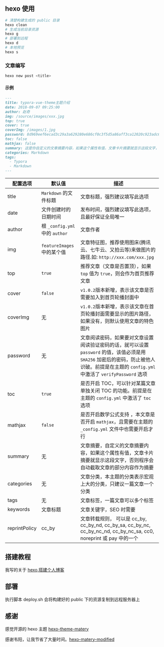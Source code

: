 ## hexo 使用

```bash
# 清楚构建生成的 public 目录
hexo clean
# 生成当前目录资源
hexo g 
# 部署到远程
hexo d
# 本地预览
hexo s
```

### 文章编写

```bash
hexo new post <title>
```

#### 示例

```markdown
---
title: typora-vue-theme主题介绍
date: 2018-09-07 09:25:00
author: 赵奇
img: /source/images/xxx.jpg
top: true
cover: true
coverImg: /images/1.jpg
password: 8d969eef6ecad3c29a3a629280e686cf0c3f5d5a86aff3ca12020c923adc6c92
toc: false
mathjax: false
summary: 这是你自定义的文章摘要内容，如果这个属性有值，文章卡片摘要就显示这段文字，否则程序会自动截取文章的部分内容作为摘要
categories: Markdown
tags:
  - Typora
  - Markdown
---
```

| 配置选项      | 默认值                         | 描述                                                                                                                                                                                       |
| ------------- | ------------------------------ | ------------------------------------------------------------------------------------------------------------------------------------------------------------------------------------------ |
| title         | `Markdown` 的文件标题          | 文章标题，强烈建议填写此选项                                                                                                                                                               |
| date          | 文件创建时的日期时间           | 发布时间，强烈建议填写此选项，且最好保证全局唯一                                                                                                                                           |
| author        | 根 `_config.yml` 中的 `author` | 文章作者                                                                                                                                                                                   |
| img           | `featureImages` 中的某个值     | 文章特征图，推荐使用图床(腾讯云、七牛云、又拍云等)来做图片的路径.如: `http://xxx.com/xxx.jpg`                                                                                              |
| top           | `true`                         | 推荐文章（文章是否置顶），如果 `top` 值为 `true`，则会作为首页推荐文章                                                                                                                     |
| cover         | `false`                        | `v1.0.2`版本新增，表示该文章是否需要加入到首页轮播封面中                                                                                                                                   |
| coverImg      | 无                             | `v1.0.2`版本新增，表示该文章在首页轮播封面需要显示的图片路径，如果没有，则默认使用文章的特色图片                                                                                           |
| password      | 无                             | 文章阅读密码，如果要对文章设置阅读验证密码的话，就可以设置 `password` 的值，该值必须是用 `SHA256` 加密后的密码，防止被他人识破。前提是在主题的 `config.yml` 中激活了 `verifyPassword` 选项 |
| toc           | `true`                         | 是否开启 TOC，可以针对某篇文章单独关闭 TOC 的功能。前提是在主题的 `config.yml` 中激活了 `toc` 选项                                                                                         |
| mathjax       | `false`                        | 是否开启数学公式支持 ，本文章是否开启 `mathjax`，且需要在主题的 `_config.yml` 文件中也需要开启才行                                                                                         |
| summary       | 无                             | 文章摘要，自定义的文章摘要内容，如果这个属性有值，文章卡片摘要就显示这段文字，否则程序会自动截取文章的部分内容作为摘要                                                                     |
| categories    | 无                             | 文章分类，本主题的分类表示宏观上大的分类，只建议一篇文章一个分类                                                                                                                           |
| tags          | 无                             | 文章标签，一篇文章可以多个标签                                                                                                                                                             |
| keywords      | 文章标题                       | 文章关键字，SEO 时需要                                                                                                                                                                     |
| reprintPolicy | cc_by                          | 文章转载规则， 可以是 cc_by, cc_by_nd, cc_by_sa, cc_by_nc, cc_by_nc_nd, cc_by_nc_sa, cc0, noreprint 或 pay 中的一个                                                                        |

## 搭建教程

我写的关于 [hexo,搭建个人博客](http://mflyyou.cn/2020/03/06/hexo-da-jian-ge-ren-bo-ke/)

## 部署

执行脚本 deploy.sh 会将构建好的 public 下的资源复制到远程服务器上


## 感谢

感觉开源的 hexo 主题 [hexo-theme-matery](https://github.com/blinkfox/hexo-theme-matery)

感谢韦阳，让我节省了大量时间。[hexo-matery-modified](https://github.com/godweiyang/hexo-matery-modified)


